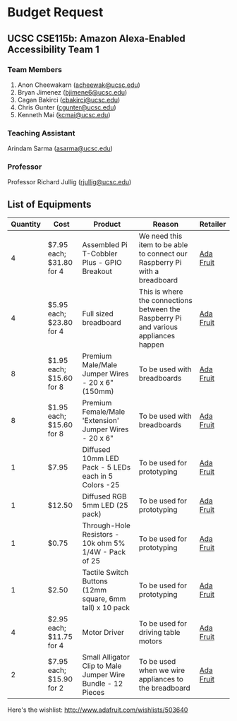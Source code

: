 # Budget Request

## UCSC CSE115b: Amazon Alexa-Enabled Accessibility Team 1

### Team Members

1. Anon Cheewakarn (acheewak@ucsc.edu)
2. Bryan Jimenez (bjimene6@ucsc.edu)
3. Cagan Bakirci (cbakirci@ucsc.edu)
4. Chris Gunter (cgunter@ucsc.edu)
5. Kenneth Mai (kcmai@ucsc.edu)

### Teaching Assistant

Arindam Sarma (asarma@ucsc.edu)

### Professor

Professor Richard Jullig (rjullig@ucsc.edu)


## List of Equipments

|Quantity|Cost|Product|Reason|Retailer|
|------|------|------|------|------|
|4|$7.95 each; $31.80 for 4|Assembled Pi T-Cobbler Plus - GPIO Breakout|We need this item to be able to connect our Raspberry Pi with a breadboard|[Ada Fruit](https://www.adafruit.com/product/2028)|
|4|$5.95 each; $23.80 for 4|Full sized breadboard|This is where the connections between the Raspberry Pi and various appliances happen|[Ada Fruit](https://www.adafruit.com/product/239)|
|8|$1.95 each; $15.60 for 8|Premium Male/Male Jumper Wires - 20 x 6" (150mm)|To be used with breadboards|[Ada Fruit](https://www.adafruit.com/product/1957)|
|8|$1.95 each; $15.60 for 8|Premium Female/Male 'Extension' Jumper Wires - 20 x 6"|To be used with breadboards|[Ada Fruit](https://www.adafruit.com/product/1954)|
|1|$7.95| Diffused 10mm LED Pack - 5 LEDs each in 5 Colors -25| To be used for prototyping|[Ada Fruit](https://www.adafruit.com/product/4204)|
|1|$12.50| Diffused RGB 5mm LED (25 pack)| To be used for prototyping|[Ada Fruit](https://www.adafruit.com/product/302)|
|1|$0.75| Through-Hole Resistors - 10k ohm 5% 1/4W - Pack of 25| To be used for prototyping| [Ada Fruit](https://www.adafruit.com/product/2784)|
|1|$2.50| Tactile Switch Buttons (12mm square, 6mm tall) x 10 pack|To be used for prototyping|[Ada Fruit](https://www.adafruit.com/product/1119)|
|4|$2.95 each; $11.75 for 4| Motor Driver | To be used for driving table motors | [Ada Fruit](https://www.adafruit.com/product/807)|
|2|$7.95 each; $15.90 for 2|Small Alligator Clip to Male Jumper Wire Bundle - 12 Pieces|To be used when we wire appliances to the breadboard|[Ada Fruit](https://www.adafruit.com/product/3255)|

Here's the wishlist: http://www.adafruit.com/wishlists/503640
